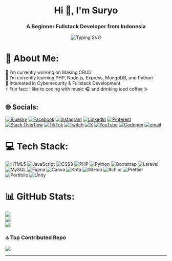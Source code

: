 <h1 align="center">Hi 👋, I'm Suryo</h1>
<h3 align="center">A Beginner Fullstack Developer from Indonesia</h3>

<p align="center">
  <img src="https://readme-typing-svg.herokuapp.com?font=Fira+Code&weight=500&size=24&pause=1000&color=09F7F7&center=true&vCenter=true&width=435&lines=Welcome+to+my+GitHub!;Coding+is+my+superpower!;Always+Learning+Something+New." alt="Typing SVG" />
</p>

# 💫 About Me:
🔭 I’m currently working on Making CRUD<br>
🌱 I’m currently learning PHP, Node.js, Express, MongoDB, and Python<br>
🧠 Interested in Cybersecurity & Fullstack Development<br>
⚡ Fun fact: I like to coding with music 🎧 and drinking iced coffee ☕️


## 🌐 Socials:
[![Bluesky](https://img.shields.io/badge/bluesky-0285FF?style=for-the-badge&logo=bluesky&logoColor=%23FFFFFF)](https://bsky.app/profile/#) 
[![Facebook](https://img.shields.io/badge/Facebook-%231877F2.svg?logo=Facebook&logoColor=white)](https://facebook.com/#) 
[![Instagram](https://img.shields.io/badge/Instagram-%23E4405F.svg?logo=Instagram&logoColor=white)](https://instagram.com/__suryo__) 
[![LinkedIn](https://img.shields.io/badge/LinkedIn-%230077B5.svg?logo=linkedin&logoColor=white)](https://linkedin.com/in/#) 
[![Pinterest](https://img.shields.io/badge/Pinterest-%23E60023.svg?logo=Pinterest&logoColor=white)](https://pinterest.com/#) 
[![Stack Overflow](https://img.shields.io/badge/-Stackoverflow-FE7A16?logo=stack-overflow&logoColor=white)](https://stackoverflow.com/users/#) 
[![TikTok](https://img.shields.io/badge/TikTok-%23000000.svg?logo=TikTok&logoColor=white)](https://tiktok.com/@#) 
[![Twitch](https://img.shields.io/badge/Twitch-%239146FF.svg?logo=Twitch&logoColor=white)](https://twitch.tv/#) 
[![X](https://img.shields.io/badge/X-black.svg?logo=X&logoColor=white)](https://x.com/#) 
[![YouTube](https://img.shields.io/badge/YouTube-%23FF0000.svg?logo=YouTube&logoColor=white)](https://youtube.com/@#) 
[![Codepen](https://img.shields.io/badge/Codepen-000000?logo=codepen&logoColor=white)](https://codepen.io/#) 
[![email](https://img.shields.io/badge/Email-D14836?logo=gmail&logoColor=white)](mailto:suryodewo8@gmail.com) 


# 💻 Tech Stack:
![HTML5](https://img.shields.io/badge/html5-%23E34F26.svg?style=for-the-badge&logo=html5&logoColor=white) 
![JavaScript](https://img.shields.io/badge/javascript-%23323330.svg?style=for-the-badge&logo=javascript&logoColor=%23F7DF1E) 
![CSS3](https://img.shields.io/badge/css3-%231572B6.svg?style=for-the-badge&logo=css3&logoColor=white) 
![PHP](https://img.shields.io/badge/php-%23777BB4.svg?style=for-the-badge&logo=php&logoColor=white) 
![Python](https://img.shields.io/badge/python-3670A0?style=for-the-badge&logo=python&logoColor=ffdd54) 
![Bootstrap](https://img.shields.io/badge/bootstrap-%238511FA.svg?style=for-the-badge&logo=bootstrap&logoColor=white) 
![Laravel](https://img.shields.io/badge/laravel-%23FF2D20.svg?style=for-the-badge&logo=laravel&logoColor=white) 
![MySQL](https://img.shields.io/badge/mysql-4479A1.svg?style=for-the-badge&logo=mysql&logoColor=white) 
![Figma](https://img.shields.io/badge/figma-%23F24E1E.svg?style=for-the-badge&logo=figma&logoColor=white) 
![Canva](https://img.shields.io/badge/Canva-%2300C4CC.svg?style=for-the-badge&logo=Canva&logoColor=white) 
![Krita](https://img.shields.io/badge/Krita-203759?style=for-the-badge&logo=krita&logoColor=EEF37B) 
![GitHub](https://img.shields.io/badge/github-%23121011.svg?style=for-the-badge&logo=github&logoColor=white) 
![Itch.io](https://img.shields.io/badge/Itch-%23FF0B34.svg?style=for-the-badge&logo=Itch.io&logoColor=white) 
![Prettier](https://img.shields.io/badge/prettier-%23F7B93E.svg?style=for-the-badge&logo=prettier&logoColor=black) 
![Portfolio](https://img.shields.io/badge/Portfolio-%23000000.svg?style=for-the-badge&logo=firefox&logoColor=#FF7139) 
![Unity](https://img.shields.io/badge/unity-%23000000.svg?style=for-the-badge&logo=unity&logoColor=white) 

# 📊 GitHub Stats:
![](https://github-readme-stats.vercel.app/api?username=avndra&theme=radical&hide_border=false&icon_color=ff00ff&title_color=d15eff&text_color=f7a4ff)<br/>
![](https://github-readme-streak-stats.herokuapp.com?user=avndra&theme=radical&hide_border=false&background=000000&stroke=ff00ff&ring=ff00ff&fire=ff00ff&currStreakNum=f7a4ff&sideLabels=f7a4ff&dates=ffffff)<br/>
![](https://github-readme-stats.vercel.app/api/top-langs/?username=avndra&theme=radical&hide_border=false&layout=compact)

### 🔝 Top Contributed Repo
![](https://github-contributor-stats.vercel.app/api?username=avndra&limit=5&theme=midnight_purple&combine_all_yearly_contributions=true)

---


<!-- Proudly crafted by AVNDRA ⚡ with coffee and pixels -->
